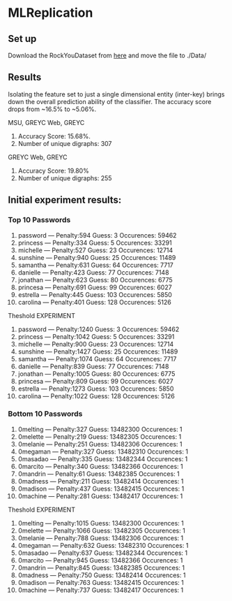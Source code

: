 # MLReplication

## Set up

Download the RockYouDataset from [here](https://drive.google.com/file/d/1SOSNYS2db09XrU7bX-VJsv8est1qD2Fu/view?usp=sharing) and move the file to ./Data/

## Results

Isolating the feature set to just a single dimensional entity (inter-key) brings down the overall prediction ability of the classifier. The accuracy score drops from ~16.5% to ~5.06%. 

MSU, GREYC Web, GREYC 
1. Accuracy Score: 15.68%. 
2. Number of unique digraphs: 307 

GREYC Web, GREYC 
1. Accuracy Score: 19.80%
2. Number of unique digraphs: 255 

## Initial experiment results: 


### Top 10 Passwords

1. password — Penalty:594 Guess: 3  Occurences: 59462
2. princess — Penalty:334 Guess: 5  Occurences: 33291
3. michelle — Penalty:527 Guess: 23  Occurences: 12714
4. sunshine — Penalty:940 Guess: 25  Occurences: 11489
5. samantha — Penalty:631 Guess: 64  Occurences: 7717
6. danielle — Penalty:423 Guess: 77  Occurences: 7148
7. jonathan — Penalty:623 Guess: 80  Occurences: 6775
8. princesa — Penalty:691 Guess: 99  Occurences: 6027
9. estrella — Penalty:445 Guess: 103  Occurences: 5850
10. carolina — Penalty:401 Guess: 128  Occurences: 5126


 Theshold EXPERIMENT 


1. password — Penalty:1240 Guess: 3  Occurences: 59462
2. princess — Penalty:1042 Guess: 5  Occurences: 33291
3. michelle — Penalty:900 Guess: 23  Occurences: 12714
4. sunshine — Penalty:1427 Guess: 25  Occurences: 11489
5. samantha — Penalty:1074 Guess: 64  Occurences: 7717
6. danielle — Penalty:839 Guess: 77  Occurences: 7148
7. jonathan — Penalty:1005 Guess: 80  Occurences: 6775
8. princesa — Penalty:809 Guess: 99  Occurences: 6027
9. estrella — Penalty:1273 Guess: 103  Occurences: 5850
10. carolina — Penalty:1022 Guess: 128  Occurences: 5126

### Bottom 10 Passwords

1. 0melting — Penalty:327 Guess: 13482300  Occurences: 1
2. 0melette — Penalty:219 Guess: 13482305  Occurences: 1
3. 0melanie — Penalty:251 Guess: 13482306  Occurences: 1
4. 0megaman — Penalty:327 Guess: 13482310  Occurences: 1
5. 0masadao — Penalty:335 Guess: 13482344  Occurences: 1
6. 0marcito — Penalty:340 Guess: 13482366  Occurences: 1
7. 0mandrin — Penalty:61 Guess: 13482385  Occurences: 1
8. 0madness — Penalty:211 Guess: 13482414  Occurences: 1
9. 0madison — Penalty:437 Guess: 13482415  Occurences: 1
10. 0machine — Penalty:281 Guess: 13482417  Occurences: 1


 Theshold EXPERIMENT 


1. 0melting — Penalty:1015 Guess: 13482300  Occurences: 1
2. 0melette — Penalty:1066 Guess: 13482305  Occurences: 1
3. 0melanie — Penalty:788 Guess: 13482306  Occurences: 1
4. 0megaman — Penalty:632 Guess: 13482310  Occurences: 1
5. 0masadao — Penalty:637 Guess: 13482344  Occurences: 1
6. 0marcito — Penalty:945 Guess: 13482366  Occurences: 1
7. 0mandrin — Penalty:845 Guess: 13482385  Occurences: 1
8. 0madness — Penalty:750 Guess: 13482414  Occurences: 1
9. 0madison — Penalty:763 Guess: 13482415  Occurences: 1
10. 0machine — Penalty:737 Guess: 13482417  Occurences: 1
